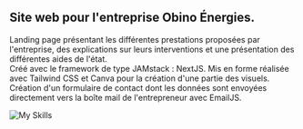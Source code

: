 ## Site web pour l'entreprise Obino Énergies.  
Landing page présentant les différentes prestations proposées par l'entreprise, des explications sur leurs interventions et une présentation des différentes aides de l'état.  
Créé avec le framework de type JAMstack : NextJS. 
Mis en forme réalisée avec Tailwind CSS et Canva pour la création d'une partie des visuels.  
Création d'un formulaire de contact dont les données sont envoyées directement vers la boîte mail de l'entrepreneur avec EmailJS.

  ![My Skills](https://skillicons.dev/icons?i=js,next,tailwind)

